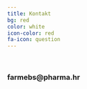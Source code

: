 ```yaml
---
title: Kontakt
bg: red
color: white
icon-color: red
fa-icon: question
---
```

<br>

### **farmebs<span >@</span><span>p</span><span>h</span><span >a</span><span>r</span><span>m</span><span>a</span><span>.</span ><span>h</span><span>r</span>**